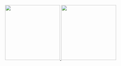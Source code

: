  
<div>
  <a href="https://github.com/digao1297">
  <img height="180em" src="https://github-readme-stats.vercel.app/api?username=digao1297&show_icons=true&theme=dark&include_all_commits=true&count_private=true"/>
  <img height="180em" src="https://github-readme-stats.vercel.app/api/top-langs/?username=digao1297&layout=compact&langs_count=7&theme=dark"/>
</div>
  
